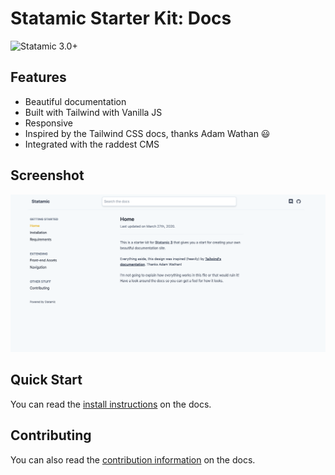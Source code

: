 # Statamic Starter Kit: Docs

![Statamic 3.0+](https://img.shields.io/badge/Statamic-3.0+-FF269E?style=for-the-badge&link=https://statamic.com)

## Features
* Beautiful documentation
* Built with Tailwind with Vanilla JS
* Responsive
* Inspired by the Tailwind CSS docs, thanks Adam Wathan 😃
* Integrated with the raddest CMS

## Screenshot
![Screenshot](./screenshot.png)

## Quick Start
You can read the [install instructions](https://docs-starter.doublethree.digital/installation/) on the docs.

## Contributing
You can also read the [contribution information](https://docs-starter.doublethree.digital/contributing/) on the docs.